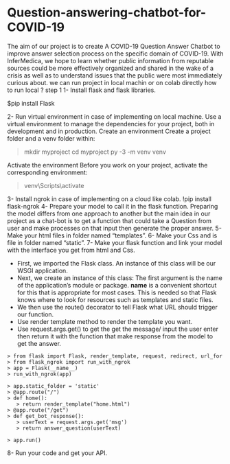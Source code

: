 # Question-answering-chatbot-for-COVID-19
The aim of our project is to create A COVID-19 Question Answer Chatbot to  improve answer selection process on the specific domain of COVID-19. With  InferMedica, we hope to learn whether public information from reputable  sources could be more effectively organized and shared in the wake of a crisis  as well as to understand issues that the public were most immediately curious  about. 
we can run project in local machin or on colab directly
how to run local ?
step 1 
1- Install flask and flask libraries.

$pip install Flask

2- Run virtual environment in case of implementing on local machine. Use 
a virtual environment to manage the dependencies for your project, both 
in development and in production. 
Create an environment
Create a project folder and a venv folder within:

> mkdir myproject
> cd myproject 
> py -3 -m venv venv

Activate the environment
Before you work on your project, activate the corresponding 
environment: 

> venv\Scripts\activate

3- Install ngrok in case of implementing on a cloud like colab. 
!pip install flask-ngrok
4- Prepare your model to call it in the flask function. 
Preparing the model differs from one approach to another but the main 
idea in our project as a chat-bot is to get a function that could take a 
Question from user and make processes on that input then generate the 
proper answer. 
5- Make your html files in folder named “templates”. 
6- Make your Css and is file in folder named “static”. 
7- Make your flask function and link your model with the interface you get 
from html and Css. 
- First, we imported the Flask class. An instance of this class will be our 
WSGI application. 
- Next, we create an instance of this class: The first argument is the 
name of the application’s module or package. __name__ is a 
convenient shortcut for this that is appropriate for most cases. This is 
needed so that Flask knows where to look for resources such as 
templates and static files. 
- We then use the route() decorator to tell Flask what URL should 
trigger our function. 
- Use render template method to render the template you want. 
- Use request.args.get() to get the get the message/ input the user enter 
then return it with the function that make response from the model to 
get the answer. 
 ```
> from flask import Flask, render_template, request, redirect, url_for
> from flask_ngrok import run_with_ngrok
> app = Flask(__name__)
> run_with_ngrok(app)   
  
> app.static_folder = 'static'
> @app.route("/")
> def home():
    > return render_template("home.html")
> @app.route("/get")
> def get_bot_response():
    > userText = request.args.get('msg')
    > return answer_question(userText)
    
> app.run()
 ```
8- Run your code and get your API. 




